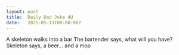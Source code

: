 ```yaml
---
layout: post
title:  Daily Dad Joke 4U
date:   2025-05-13T00:00:00Z
---
```

A skeleton walks into a bar The bartender says, what will you have? Skeleton says, a beer... and a mop

